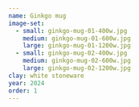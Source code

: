 ```yaml
---
name: Ginkgo mug
image-set:
  - small: ginkgo-mug-01-400w.jpg
    medium: ginkgo-mug-01-600w.jpg
    large: ginkgo-mug-01-1200w.jpg
  - small: ginkgo-mug-02-400w.jpg
    medium: ginkgo-mug-02-600w.jpg
    large: ginkgo-mug-02-1200w.jpg
clay: white stoneware
year: 2024
order: 1
---
```

